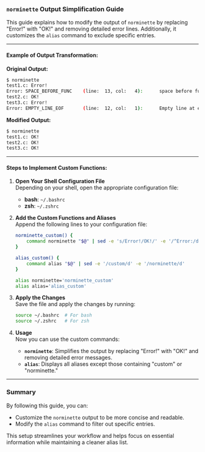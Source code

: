 ### `norminette` Output Simplification Guide

This guide explains how to modify the output of `norminette` by replacing "Error!" with "OK!" and removing detailed error lines. Additionally, it customizes the `alias` command to exclude specific entries.

---

#### Example of Output Transformation:

**Original Output:**

```bash
$ norminette 
test1.c: Error!
Error: SPACE_BEFORE_FUNC    (line:  13, col:   4):      space before function name
test2.c: OK!
test3.c: Error!
Error: EMPTY_LINE_EOF       (line:  12, col:   1):      Empty line at end of file
```

**Modified Output:**

```bash
$ norminette 
test1.c: OK!
test2.c: OK!
test3.c: OK!
```

---

#### Steps to Implement Custom Functions:

1. **Open Your Shell Configuration File**  
   Depending on your shell, open the appropriate configuration file:
   - **bash**: `~/.bashrc`
   - **zsh**: `~/.zshrc`

2. **Add the Custom Functions and Aliases**  
   Append the following lines to your configuration file:

   ```bash
   norminette_custom() {
       command norminette "$@" | sed -e 's/Error!/OK!/' -e '/^Error:/d'
   }

   alias_custom() {
       command alias "$@" | sed -e '/custom/d' -e '/norminette/d'
   }

   alias norminette='norminette_custom'
   alias alias='alias_custom'
   ```

3. **Apply the Changes**  
   Save the file and apply the changes by running:

   ```bash
   source ~/.bashrc  # For bash
   source ~/.zshrc   # For zsh
   ```

4. **Usage**  
   Now you can use the custom commands:

   - **`norminette`**: Simplifies the output by replacing "Error!" with "OK!" and removing detailed error messages.
   - **`alias`**: Displays all aliases except those containing "custom" or "norminette."

---

### Summary

By following this guide, you can:
- Customize the `norminette` output to be more concise and readable.
- Modify the `alias` command to filter out specific entries.

This setup streamlines your workflow and helps focus on essential information while maintaining a cleaner alias list.